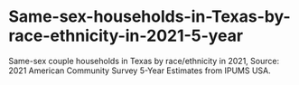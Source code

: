 # Same-sex-households-in-Texas-by-race-ethnicity-in-2021-5-year
Same-sex couple households in Texas by race/ethnicity in 2021, Source: 2021 American Community Survey 5-Year Estimates from IPUMS USA.
